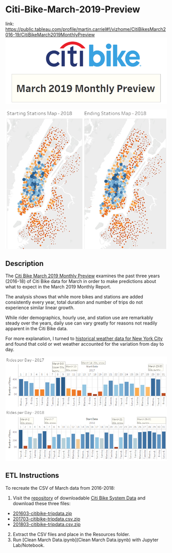 # Citi-Bike-March-2019-Preview
link: https://public.tableau.com/profile/martin.carriel#!/vizhome/CitiBikesMarch2016-19/CitiBikeMarch2019MonthlyPreview
![Citi Bike Logo](Resources/Title.png)

![Citi Bike Start and End Station Maps](Resources/Map.png)

## Description
The [Citi Bike March 2019 Monthly Preview](https://public.tableau.com/profile/martin.carriel#!/vizhome/CitiBikesMarch2016-19/CitiBikeMarch2019MonthlyPreview) examines the past three years (2016-18) of Citi Bike data for March in order to make predictions about what to expect in the March 2019 Monthly Report. 

The analysis shows that while more bikes and stations are added consistently every year, total duration and number of trips do not experience similar linear growth. 

While rider demographics, hourly use, and station use are remarkably steady over the years, daily use can vary greatly for reasons not readily apparent in the Citi Bike data.

For more explanation, I turned to [historical weather data for New York City](https://www.timeanddate.com/weather/usa/new-york/historic?month=3&year=2017) and found that cold or wet weather accounted for the variation from day to day. 

![Citi Bike Rides per Day 2017-18](Resources/Daily.png) 

## ETL Instructions
To recreate the CSV of March data from 2016-2018:
1. Visit the [repository](https://s3.amazonaws.com/tripdata/index.html) of downloadable [Citi Bike System Data](https://www.citibikenyc.com/system-data) and download these three files: 
* [201603-citibike-tripdata.zip](https://s3.amazonaws.com/tripdata/201603-citibike-tripdata.zip)
* [201703-citibike-tripdata.csv.zip](https://s3.amazonaws.com/tripdata/201703-citibike-tripdata.csv.zip)
* [201803-citibike-tripdata.csv.zip](https://s3.amazonaws.com/tripdata/201803-citibike-tripdata.csv.zip)
2. Extract the CSV files and place in the Resources folder.
3. Run [Clean March Data.ipynb](Clean March Data.ipynb) with Jupyter Lab/Notebook.
